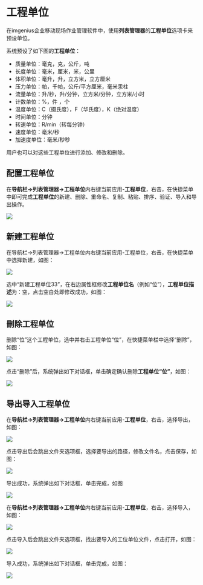 # 工程单位
在imgenius企业移动现场作业管理软件中，使用**列表管理器**的**工程单位**选项卡来预设单位。

系统预设了如下图的**工程单位**：
* 质量单位：毫克，克，公斤，吨 
* 长度单位：毫米，厘米，米，公里 
* 体积单位：毫升，升，立方米，立方厘米 
* 压力单位：帕，千帕，公斤/平方厘米，毫米汞柱 
* 流量单位：升/秒，升/分钟，立方米/分钟，立方米/小时 
* 计数单位：%，件 ，个
* 温度单位：C（摄氏度），F（华氏度），K（绝对温度）
* 时间单位：分钟
* 转速单位：R/min（转每分钟）
* 速度单位：毫米/秒
* 加速度单位：毫米/秒秒

用户也可以对这些工程单位进行添加、修改和删除。
## 配置工程单位
在**导航栏→列表管理器→工程单位**内右键当前应用-**工程单位**，右击，在快捷菜单中即可完成**工程单位**的新建、删除、重命名、复制、粘贴、排序、验证、导入和导出操作。

![](./images/工程单位1.png)
## 新建工程单位
在导航栏→列表管理器→工程单位内右键当前应用-工程单位，右击，在快捷菜单中选择新建，如图：

![](./images/工程单位2.png)

选中“新建工程单位33”，在右边属性框修改**工程单位名**（例如“位”），**工程单位描述**为：空，点击空白处即修改成功，如图：

![](./images/工程单位3.png)
## 刪除工程单位
删除“位”这个工程单位，选中并右击工程单位“位”，在快捷菜单栏中选择“删除”，如图：

![](./images/工程单位4.png)

点击“删除”后，系统弹出如下对话框，单击确定确认删除**工程单位“位”**，如图：

![](./images/工程单位5.png)

## 导出导入工程单位
在**导航栏→列表管理器→工程单位**内右键当前应用-**工程单位**，右击，选择导出，如图：

![](./images/工程单位6.png)

点击导出后会跳出文件夹选项框，选择要导出的路径，修改文件名，点击保存，如图：

![](./images/工程单位7.png)

导出成功，系统弹出如下对话框，单击完成，如图

![](./images/工程单位8.png)

在**导航栏→列表管理器→工程单位**内右键当前应用-**工程单位**，右击，选择导入，如图：

![](./images/工程单位9.png)

点击导入后会跳出文件夹选项框，找出要导入的工位单位文件，点击打开，如图：

![](./images/工程单位10.png)

导入成功，系统弹出如下对话框，单击完成，如图：

![](./images/工程单位11.png)
